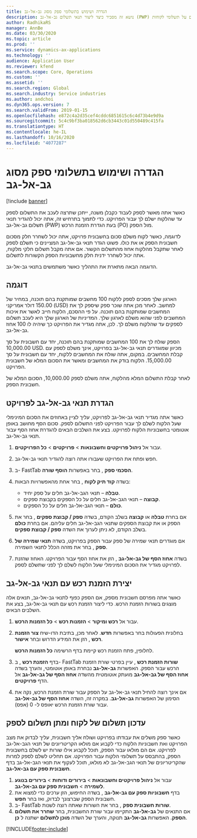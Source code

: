 ```yaml
---
title: הגדרה ושימוש בתשלומי ספק מסוג גב-אל-גב
description: נושא זה מסביר כיצד ליצור תנאי תשלום גב-אל-גב (PWP) כדי שתוכל לשחרר תשלומים חלקיים לספק, המבוססים על תשלומי לקוחות.
author: RadhikaRS
manager: AnnBe
ms.date: 03/30/2020
ms.topic: article
ms.prod: ''
ms.service: dynamics-ax-applications
ms.technology: ''
audience: Application User
ms.reviewer: kfend
ms.search.scope: Core, Operations
ms.custom: ''
ms.assetid: ''
ms.search.region: Global
ms.search.industry: Service industries
ms.author: andchoi
ms.dyn365.ops.version: 7
ms.search.validFrom: 2019-01-15
ms.openlocfilehash: e872c4a2d35cef4cddc6851615c6c4d73b4e9d9a
ms.sourcegitcommit: 5c4c9bf3ba018562d6cb3443c01d550489c415fa
ms.translationtype: HT
ms.contentlocale: he-IL
ms.lasthandoff: 10/16/2020
ms.locfileid: "4077287"
---
```

# <a name="set-up-and-use-pay-when-paid-vendor-payments"></a>הגדרה ושימוש בתשלומי ספק מסוג גב-אל-גב

[!include [banner](../includes/banner.md)]

כאשר אתה מאשר לספק לעבוד כקבלן משנה, ייתכן שתרצה לעכב את התשלום לספק עד שהלקוח ישלם לך עבור הפרויקט. כדי לתמוך בתרחיש זה, אתה יכול להגדיר תנאי תשלום גב-אל-גב (PWP) בעת הגדרת הזמנת הרכש (PO) מול הספק.

לדוגמה, כאשר לקוח משלם סכום בחשבונית פרויקט, אתה יכול לשחרר חלק מסכום חשבונית הספק או את כולו. פשוט הגדר תנאי גב-אל-גב המציינים כי תשלם לספק לאחר שתקבל מהלקוח אחוז מהתשלום הקשור. אם אתה מקבל תשלום חלקי מלקוח, אתה יכול לשחרר ידנית חלק מחשבוניות הספק הקשורות לתשלום.

הדוגמה הבאה מתארת את התהליך כאשר משתמשים בתנאי גב-אל-גב.

## <a name="example"></a>דוגמה

הארגון שלך מסכים לספק ללקוח 100 מחשבים שמותקנת בהם תוכנה, במחיר של 150.00 דולר אמריקני (USD) למחשב. לאחר מכן אתה שוכר ספק שיספק לך את המחשבים שמותקנת בהם תוכנה. על פי ההסכם, הלקוח חייב לאשר את איכות המחשבים לפני שהוא משלם לארגון שלך. המדיניות של הארגון שלך היא לעכב תשלום לספקים עד שהלקוח משלם לך. לכן, אתה מגדיר את הפרויקט כך שיהיה לו 100 אחוז גב-אל-גב.

הספק שולח לך את 100 המחשבים שמותקנת בהם תוכנה, יחד עם חשבונית על סך 10,000.00 USD. מכיוון שמוגדרים תנאי גב-אל-גב בפרויקט, אינך משלם לספק עם קבלת המחשבים. במקום, אתה שולח את המחשבים ללקוח, יחד עם חשבונית על סך 15,000.00. הלקוח בודק את המחשבים ומאשר את הסכום המלא של חשבונית הפרויקט.

לאחר קבלת התשלום המלא מהלקוח, אתה משלם לספק 10,000.00, הסכום המלא של חשבונית הספק.

## <a name="set-up-pwp-terms-for-a-project"></a>הגדרת תנאי גב-אל-גב לפרויקט

כאשר אתה מגדיר תנאי גב-אל-גב לפרויקט, עליך לציין באחוזים את הסכום המינימלי שעל הלקוח לשלם לך עבור הפרויקט לפני התשלום לספק. סכום הסף מחושב באופן אוטומטי בחשבוניות הלקוח לפרויקט. בצע את השלבים הבאים להגדרת אחוז הסף עבור תנאי גב-אל-גב.

1. עבור אל **ניהול פרויקטים וחשבונאות** \> **פרויקטים** \> **כל הפרויקטים**.
2. חפש ופתח את הפרויקט שעבורו אתה רוצה להגדיר תנאי גב-אל-גב.
3. ב- FastTab **הסכמי ספק** , בחר באפשרות **הוסף שורה**.
3. בשדה **‏‫קוד תיק לקוח‬** , בחר אחת מהאפשרויות הבאות:

    - **טבלה** – תנאי הגב-אל-גב חלים על ספק יחיד.
    - **קבוצה** – תנאי הגב-אל-גב חלים על כל הספקים בקבוצת ספקים.
    - **כולם** – תנאי הגב-אל-גב חלים על כל הספקים.

4. אם בחרת **טבלה** או **קבוצה** בשלב הקודם, בשדה **ספק / קבוצת ספקים** , בחר את הספק או את קבוצת הספקים שתנאי הגב-אל-גב חלים עליהם. אם בחרת **כולם** בשלב הקודם, לא ניתן לערוך את השדה **ספק / קבוצת ספקים**.
5. אם מוגדרים תנאי שמירה של ספק עבור הספק בפרויקט, בשדה **תנאי שמירה של ספק** , בחר את מזהה הכלל לתנאי השמירה.
6. בשדה **אחוז הסף של גב-אל-גב** , הזן את אחוז הסף עבור הפרויקט. האחוז שהזנת לפרויקט מגדיר את הסכום המינימלי שעל הלקוח לשלם לך לפני שתשלם לספק.

## <a name="create-a-po-that-has-pwp-terms"></a>יצירת הזמנת רכש עם תנאי גב-אל-גב

כאשר אתה מפרסם חשבונית מספק, אם הספק כפוף לתנאי גב-אל-גב, תנאים אלה מוצגים בשורות הזמנת הרכש. כדי ליצור הזמנת רכש עם תנאי גב-אל-גב, בצע את השלבים הבאים.

1. עבור אל **רכש ומיקור** \> **הזמנות רכש** \> **כל הזמנות הרכש**.
2. בחלונית הפעולות בחר באפשרות **חדש**. לאחר מכן, בתיבת הדו-שיח **צור הזמנת רכש** , הזן את המידע הדרוש ובחר **אישור**.

    לחלופין, פתח הזמנת רכש קיימת בדף הרשימה **כל הזמנות הרכש**.

4. בדף **הזמנת רכש** , ב- FastTab **שורות הזמנת רכש** , עיין בפרטי שורת הזמנת הרכש עבור הספק. האפשרות **גב-אל-גב** נבחרת באופן אוטומטי, והערך בשדה **אחוז הסף של גב-אל-גב** מועתק אוטומטית מהשדה **אחוז הסף של גב-אל-גב** אל הדף **פרויקטים**.
6. אם אינך רוצה להחיל תנאי גב-אל-גב על הספק עבור שורת הזמנת הרכש, נקה את הסימון של האפשרות **גב-אל-גב**. במקרה זה, השדה **אחוז הסף של גב-אל-גב** עבור שורת הזמנת הרכש יאופס ל- 0 (אפס).

## <a name="update-a-customer-payment-and-pay-the-vendor"></a>עדכון תשלום של לקוח ומתן תשלום לספק

כאשר ספק משלים את עבודתו בפרויקט ושולח אליך חשבונית, עליך לבדוק את מצב הפרויקט ואת חשבוניות הלקוח כדי לקבוע אם מולאו הקריטריונים של תנאי הגב-אל-גב לפרויקט. אם הם מולאו עבור הספק, תוכל לקבוע אילו שורות יש לשלם בחשבונית הספק, בהתבסס על תשלומי הלקוח עבור הפרויקט. אם תחליט לשלם לספק למרות שהקריטריונים של תנאי הגב-אל-גב לא מולאו, תוכל לעקוף את תנאי הגב-אל-גב בדף **חשבונית ספק עם גב-אל-גב**.

1. עבור אל **ניהול פרויקטים וחשבונאות** \> **בירורים ודוחות** \> **בירורים בנוגע לשמירה** \> **חשבונית ספק עם גב-אל-גב**.
2. בדף **חשבוניות ספק עם גב-אל-גב** , בשדה החיפוש, הזן ערכים כדי למצוא את חשבונית הספק שברצונך לבדוק, ואז בחר **חפש**.
3. ב- FastTab **שורות חשבונית ספק** , בחר את השורות שאתה רוצה לשנות.
4. אם התנאים של **גב-אל-גב** התקיימו עבור שורת החשבונית, בחר **שחרר את תשלום הספק**. האפשרות **גב-אל-גב** תנוקה, והערך של השדה **מוכן לתשלום** ישתנה ל **כן**.


[!INCLUDE[footer-include](../includes/footer-banner.md)]